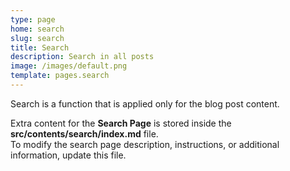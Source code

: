 ```yaml
---
type: page
home: search
slug: search
title: Search
description: Search in all posts
image: /images/default.png
template: pages.search
---
```


Search is a function that is applied only for the blog post content.

Extra content for the **Search Page** is stored inside the **src/contents/search/index.md** file.  
To modify the search page description, instructions, or additional information, update this file.
